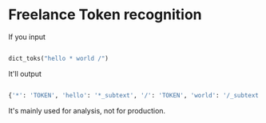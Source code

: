 # Freelance Token recognition

If you input

```py

dict_toks("hello * world /")

```

It'll output

```py

{'*': 'TOKEN', 'hello': '*_subtext', '/': 'TOKEN', 'world': '/_subtext'}

```

It's mainly used for analysis, not for production.